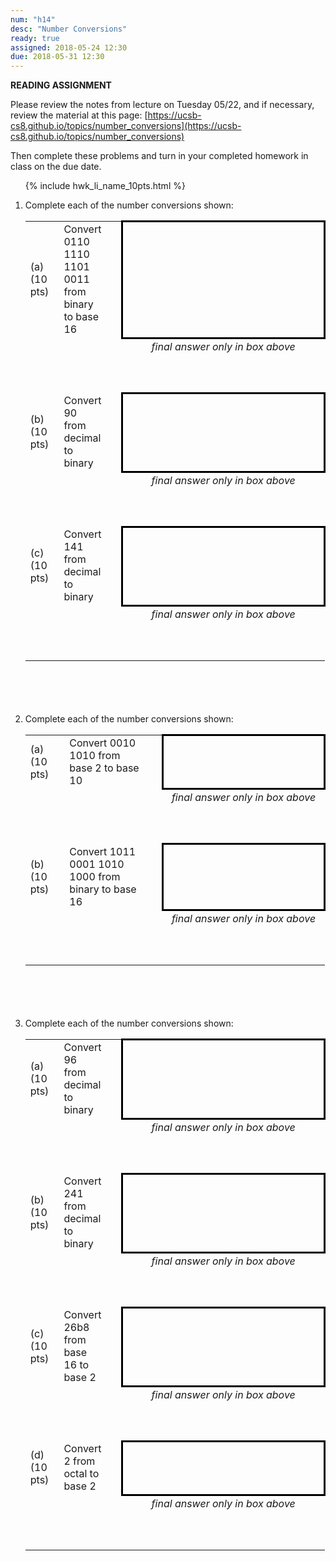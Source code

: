 ```yaml
---
num: "h14"
desc: "Number Conversions"
ready: true
assigned: 2018-05-24 12:30
due: 2018-05-31 12:30
---
```



<b>READING ASSIGNMENT</b>

Please review the notes from lecture on Tuesday 05/22, and if necessary, review the material at this page:
[https://ucsb-cs8.github.io/topics/number_conversions](https://ucsb-cs8.github.io/topics/number_conversions)

Then complete these problems and turn in your completed homework in class on the due date.

<style>
div.num-conversion table * tr th { display: none; } /* no header row */

div.num-conversion table * tr td { border: none; } /* default, no border */

div.num-conversion table * tr:nth-child(even) td:last-of-type {
  vertical-align: top;
  text-align:center;
  font-style:italic;
  padding: 2px 0px 2px 0px;
  height: 5.5em;
  /* background-color: orange; */
}

div.num-conversion table * tr:nth-child(odd) td:nth-child(2n) {
 /* background-color: #FFFFCC; */
 padding-right: 2em; padding-left: 1em;
}


div.num-conversion table * tr:nth-child(odd) td:last-of-type {
 /* background-color: aqua; */
 width: 30em;
 height: 4em;
 border: 3px solid black;
}

div.num-conversion-narrow table * tr:nth-child(odd) td:last-of-type {
 /* background-color: purple; */
 width: 15em;
}


</style>


<ol>

{% include hwk_li_name_10pts.html %}

<li markdown="1" style="margin-bottom:6em;" markdown="1"> Complete each of the number conversions shown:

<div class="num-conversion">

|  |  |  |
|-|-|-|
|(a) (10 pts) | Convert 0110 1110 1101 0011 from binary to base 16	| |
| | | final answer only in box above |
|(b) (10 pts) |Convert 90 from decimal to binary	| |
| | | final answer only in box above |
|(c) (10 pts)|Convert 141 from decimal to binary	| |
| | | final answer only in box above |

</div>

<div class="pagebreak">
</div>

</li>


<li markdown="1" style="margin-bottom:6em;" markdown="1"> Complete each of the number conversions shown:

<div class="num-conversion num-conversion-narrow" >

|  |  |  |
|-|-|-|
|(a) (10 pts)|Convert 0010 1010 from base 2 to base 10	| |
| | | final answer only in box above |
|(b) (10 pts) | Convert 1011 0001 1010 1000 from binary to base 16	| |
| | | final answer only in box above |

</div>
</li>
<li markdown="1" style="margin-bottom:6em;" markdown="1"> Complete each of the number conversions shown:

<div class="num-conversion num-conversion-wide" >

|  |  |  |
|-|-|-|
|(a) (10 pts) |Convert 96 from decimal to binary	 | |
| | | final answer only in box above |
|(b) (10 pts)|Convert 241 from decimal to binary	| |
| | | final answer only in box above |
|(c) (10 pts)|Convert 26b8 from base 16 to base 2	| |
| | | final answer only in box above |
|(d) (10 pts)|Convert 2 from octal to base 2	| |
| | | final answer only in box above |

</div>

</li>

</ol>
